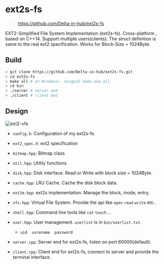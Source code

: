 # ext2s-fs

> https://github.com/Delta-in-hub/ext2s-fs

EXT2-Simplified File System Implementation (ext2s-fs).
Cross-platform , based on C++14.
Support multiple users(clients).
The struct definition is same to the real ext2 specification.
Works for Block-Size = 1024Byte.

## Build

```bash
> git clone https://github.com/Delta-in-hub/ext2s-fs.git
> cd ext2s-fs
> make all # on Windows>  mingw32-make.exe all
> cd bin
> ./server # server end
> ./client # client end
```



## Design

![ext2-vfs](http://www.meteck.org/IMAGES/ext2-vfs.gif)

- `config.h`: Configuration of my ext2s-fs.
- `ext2_spec.h`: ext2 specification
- `bitmap.hpp`: Bitmap class
- `util.hpp`: Utility functions
- `disk.hpp`: Disk interface. Read or Write with block size = 1024Byte.
- `cache.hpp`: LRU Cache. Cache the disk block data.
- `ext2m.hpp`: ext2s implementation. Manage the block, inode, entry.
- `vfs.hpp`: Virtual File System. Provide the api like `open` `read` `write` etc..
- `shell.hpp`: Command line tools like `cat` `touch` ...
- `user.hpp`: User management. `userlist` is in `bin/userlist.txt`.
  - `uid  usrename  password`

- `server.cpp`: Server end for ext2s-fs, listen on port 60000(default).
- `client.cpp`: Client end for ext2s-fs, connect to server and provide the terminal interface.
